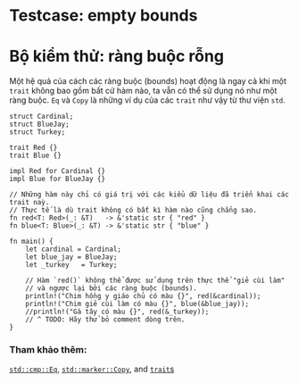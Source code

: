 # Testcase: empty bounds
# Bộ kiểm thử: ràng buộc rỗng

Một hệ quả của cách các ràng buộc (bounds) hoạt động là ngay cả khi một `trait` 
không bao gồm bất cứ hàm nào, ta vẫn có thể sử dụng nó như một ràng buộc. 
`Eq` và `Copy` là những ví dụ của các `trait` như vậy từ thư viện `std`.

```rust,editable
struct Cardinal;
struct BlueJay;
struct Turkey;

trait Red {}
trait Blue {}

impl Red for Cardinal {}
impl Blue for BlueJay {}

// Những hàm này chỉ có giá trị với các kiểu dữ liệu đã triển khai các trait naỳ.
// Thực tế là dù trait không có bất kì hàm nào cũng chẳng sao.
fn red<T: Red>(_: &T)   -> &'static str { "red" }
fn blue<T: Blue>(_: &T) -> &'static str { "blue" }

fn main() {
    let cardinal = Cardinal;
    let blue_jay = BlueJay;
    let _turkey   = Turkey;

    // Hàm `red()` không thể được sử dụng trên thực thể "giẻ cùi làm"
    // và ngược lại bởi các ràng buộc (bounds).
    println!("Chim hồng y giáo chủ có màu {}", red(&cardinal));
    println!("Chim giẻ cùi làm có màu {}", blue(&blue_jay));
    //println!("Gà tây có màu {}", red(&_turkey));
    // ^ TODO: Hãy thử bỏ comment dòng trên.
}
```

### Tham khảo thêm:

[`std::cmp::Eq`][eq], [`std::marker::Copy`][copy], and [`trait`s][traits]

[eq]: https://doc.rust-lang.org/std/cmp/trait.Eq.html
[copy]: https://doc.rust-lang.org/std/marker/trait.Copy.html
[traits]: ../../trait.md
